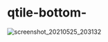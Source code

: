 # qtile-bottom-
![screenshot_20210525_203132](https://user-images.githubusercontent.com/67876678/119520804-424db680-bd98-11eb-8283-7745c1cfc98f.png)
